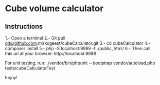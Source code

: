 # Cube volume calculator

## Instructions
1.- Open a terminal
2.- Git pull git@github.com:mirkogeest/cubeCalculator.git
3.- cd cubeCalculator
4.- composer install
5.- php -S localhost:9999 -t ./public_html/
6.- Then call this url at your browser:
http://localhost:9999

For unit testing, run:
./vendor/bin/phpunit --bootstrap vendor/autoload.php tests/cubeCalculatorTest

Enjoy!